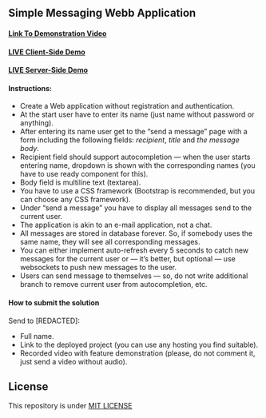 ## Simple Messaging Webb Application

#### [Link To Demonstration Video](videos/demo.mp4)

#### [LIVE Client-Side Demo](https://t5-messaging-client.herokuapp.com/)
#### [LIVE Server-Side Demo](https://t5-messaging-server.herokuapp.com/)


#### Instructions:

- Create a Web application without registration and authentication. 
- At the start user have to enter its name (just name without password or anything).
- After entering its name user get to the “send a message” page with a form including the following fields: _recipient_, _title_ and _the message body_.
- Recipient field should support autocompletion — when the user starts entering name, dropdown is shown with the corresponding names (you have to use ready component for this).
- Body field  is multiline text (textarea).
- You have to use a CSS framework (Bootstrap is recommended, but you can choose any CSS framework).
- Under “send a message” you have to display all messages send to the current user.
- The application is akin to an e-mail application, not a chat.
- All messages are stored in database forever. So, if somebody uses the same name, they will see all corresponding messages.
- You can either implement auto-refresh every 5 seconds to catch new messages for the current user or — it’s better, but optional — use websockets to push new messages to the user.
- Users can send message to themselves — so, do not write additional branch to remove current user from autocompletion, etc.


#### How to submit the solution
Send to [REDACTED]:
* Full name.
* Link to the deployed project (you can use any hosting you find suitable).
* Recorded video with feature demonstration (please, do not comment it, just send a video without audio).

## License
This repository is under [MIT LICENSE](LICENSE)
